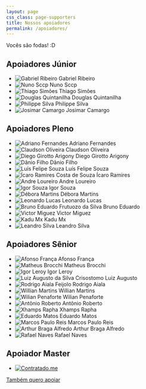 ```yaml
---
layout: page
css_class: page-supporters
title: Nossos apoiadores
permalink: /apoiadores/
---
```


<p>
	Vocês são fodas! :D
</p>

<h2>Apoiadores Júnior</h2>
<ul class="supporters">
	<li>
		<img src="https://graph.facebook.com/961994403889342/picture?type=large" alt="Gabriel Ribeiro" /> Gabriel Ribeiro
	</li>
	<li>
		<img src="{{ "public/assets/img/default-avatar.png" | prepend: site.baseurl }}" alt="Nuno Sccp" /> Nuno Sccp
	</li>
	<li>
		<img src="https://pbs.twimg.com/profile_images/639480209880805376/zUCGcCfg.jpg" alt="Thiago Simões" /> Thiago Simões
	</li>
	<li>
		<img src="https://graph.facebook.com/1055664327826928/picture?type=large" alt="Douglas Quintanilha" /> Douglas Quintanilha
	</li>
	<li>
		<img src="http://gravatar.com/avatar/2028797a46be0f82620b8e8894d87231" alt="Philippe Silva" /> Philippe Silva
	</li>
	<li>
		<img src="https://graph.facebook.com/1224113854272128/picture?type=large" alt="Josimar Camargo" /> Josimar Camargo
	</li>
</ul>

<h2>Apoiadores Pleno</h2>
<ul class="supporters">
	<li>
		<img src="https://graph.facebook.com/10205591383000734/picture?type=large" alt="Adriano Fernandes" /> Adriano Fernandes
	</li>
	<li>
		<img src="https://graph.facebook.com/1065211690177337/picture?type=large" alt="Claudson Oliveira" /> Claudson Oliveira
	</li>
	<li>
		<img src="https://graph.facebook.com/1149731838411491/picture?type=large" alt="Diego Girotto Arigony" /> Diego Girotto Arigony
	</li>
	<li>
		<img src="{{ "public/assets/img/default-avatar.png" | prepend: site.baseurl }}" alt="Dânio Filho" /> Dânio Filho
	</li>
	<li>
		<img src="https://graph.facebook.com/974416929295015/picture?type=large" alt="Luís Felipe Souza" /> Luís Felipe Souza
	</li>
	<li>
		<img src="https://pbs.twimg.com/profile_images/664820928593940480/b4_0Tj_d.jpg" alt="Ícaro Ramires Costa de Souza" /> Ícaro Ramires
	</li>
	<li>
		<img src="https://pbs.twimg.com/profile_images/685807674106232833/7ccgvEak.jpg" alt="Andre Loureiro" /> Andre Loureiro
	</li>
	<li>
		<img src="https://pbs.twimg.com/profile_images/637599545187299328/rajdst3i.jpg" alt="Igor Souza" /> Igor Souza
	</li>
	<li>
		<img src="https://graph.facebook.com/953621434721859/picture?type=large" alt="Débora Martins" /> Débora Martins
	</li>
	<li>
		<img src="http://s.gravatar.com/avatar/81fe1d0c5ee0e92a7ee56669dd5dfb55?s=200" alt="Leonardo Lucas" /> Leonardo Lucas
	</li>
	<li>
		<img src="https://pbs.twimg.com/profile_images/526915328081940480/UXSIzJ_R_400x400.jpeg" alt="Bruno Eduardo Frutuozo da Silva" /> Bruno Eduardo
	</li>
	<li>
		<img src="{{ "public/assets/img/default-avatar.png" | prepend: site.baseurl }}" alt="Victor Miguez" /> Victor Miguez
	</li>
	<li>
		<img src="https://graph.facebook.com/10208547500147793/picture?type=large" alt="Kadu Mx" /> Kadu Mx
	</li>
	<li>
		<img src="{{ "public/assets/img/profile/lrsilva.jpg" | prepend: site.baseurl }}" alt="Leandro Silva" /> Leandro Silva
	</li>
</ul>

<h2>Apoiadores Sênior</h2>
<ul class="supporters">
	<li>
		<img src="https://graph.facebook.com/10153717178774543/picture?type=large" alt="Afonso França" /> Afonso França
	</li>
	<li>
		<img src="{{ "public/assets/img/profile/matheus.jpg" | prepend: site.baseurl }}" alt="Matheus Brocchi" /> Matheus Brocchi
	</li>
	<li>
		<img src="https://graph.facebook.com/10205450101800853/picture?type=large" alt="Igor Leroy" /> Igor Leroy
	</li>
	<li>
		<img src="{{ "public/assets/img/default-avatar.png" | prepend: site.baseurl }}" alt="Luiz Augusto da Silva Crisostomo" /> Luiz Augusto
	</li>
	<li>
		<img src="https://pbs.twimg.com/profile_images/3113193888/889a09b63818ff4a3dfaf6f214497664.jpeg" alt="Rodrigo Aiala Feijolo" /> Rodrigo Aiala
	</li>
	<li>
		<img src="https://graph.facebook.com/1193057050722279/picture?type=large" alt="Willian Martins" /> Willian Martins
	</li>
	<li>
		<img src="https://graph.facebook.com/220434341625387/picture?type=large" alt="Wilian Penaforte" /> Wilian Penaforte
	</li>
	<li>
		<img src="https://graph.facebook.com/100000266865431/picture?type=large" alt="Antônio Roberto" /> Antônio Roberto
	</li>
	<li>
		<img src="https://graph.facebook.com/10153396239376448/picture?type=large" alt="Xhamps Rapha" /> Xhamps Rapha
	</li>
	<li>
		<img src="https://pbs.twimg.com/profile_images/679361982986891264/p9iafXNo.jpg" alt="Eduardo Matos" /> Eduardo Matos
	</li>
	<li>
		<img src="https://graph.facebook.com/1090815367605264/picture?type=large" alt="Marcos Paulo Reis" /> Marcos Paulo Reis
	</li>
	<li>
		<img src="https://graph.facebook.com/1010522915673934/picture?type=large" alt="Arthur Braga Alfredo" /> Arthur Braga Alfredo
	</li>
	<li>
		<img src="https://pbs.twimg.com/profile_images/687973233652568064/8Omxehqq.jpg" alt="Rafael Naves" /> Rafael Naves
	</li>
</ul>

<h2>Apoiador Master</h2>
<ul class="supporters">
	<li>
		<a href="http://devs.contratado.me/" class="master-link">
			<img src="{{ "public/assets/img/master/contratado.jpg" | prepend: site.baseurl }}" alt="Contratado.me" class="contratado" />
		</a>
	</li>
</ul>

<a href="https://apoia.se/devnaestrada" class="btn" target="_blank">
	Também quero apoiar
</a>
